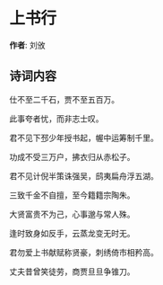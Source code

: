 # 上书行

**作者**: 刘攽

## 诗词内容

仕不至二千石，贾不至五百万。

此事夸者忧，而非志士叹。

君不见下邳少年授书起，幄中运筹制千里。

功成不受三万户，拂衣归从赤松子。

君不见计倪半策诛强吴，鸱夷扁舟浮五湖。

三致千金不自擅，至今籍籍宗陶朱。

大贤富贵不为己，心事邈与常人殊。

逢时致身如反手，云蒸龙变无时无。

君勿爱上书献赋称贤豪，刺绣倚市相矜高。

丈夫昔曾笑徒劳，商贾旦旦争锥刀。


